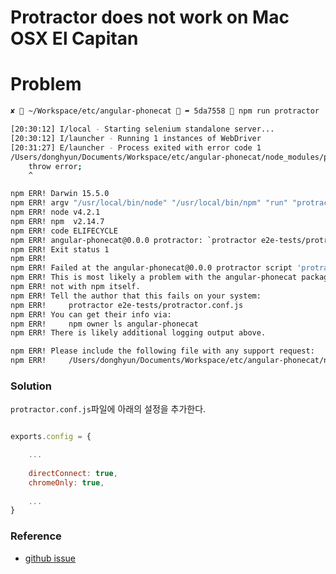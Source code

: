 # Protractor does not work on Mac OSX El Capitan


# Problem

```bash
✘  ~/Workspace/etc/angular-phonecat  ➦ 5da7558  npm run protractor

[20:30:12] I/local - Starting selenium standalone server...
[20:30:12] I/launcher - Running 1 instances of WebDriver
[20:31:27] E/launcher - Process exited with error code 1
/Users/donghyun/Documents/Workspace/etc/angular-phonecat/node_modules/protractor/node_modules/selenium-webdriver/lib/promise.js:654
    throw error;
    ^

npm ERR! Darwin 15.5.0
npm ERR! argv "/usr/local/bin/node" "/usr/local/bin/npm" "run" "protractor"
npm ERR! node v4.2.1
npm ERR! npm  v2.14.7
npm ERR! code ELIFECYCLE
npm ERR! angular-phonecat@0.0.0 protractor: `protractor e2e-tests/protractor.conf.js`
npm ERR! Exit status 1
npm ERR!
npm ERR! Failed at the angular-phonecat@0.0.0 protractor script 'protractor e2e-tests/protractor.conf.js'.
npm ERR! This is most likely a problem with the angular-phonecat package,
npm ERR! not with npm itself.
npm ERR! Tell the author that this fails on your system:
npm ERR!     protractor e2e-tests/protractor.conf.js
npm ERR! You can get their info via:
npm ERR!     npm owner ls angular-phonecat
npm ERR! There is likely additional logging output above.

npm ERR! Please include the following file with any support request:
npm ERR!     /Users/donghyun/Documents/Workspace/etc/angular-phonecat/npm-debug.log
```

### Solution

``protractor.conf.js``파일에 아래의 설정을 추가한다.

```javascript

exports.config = {

	...
	
	directConnect: true,
	chromeOnly: true,
	
	...
}
```

### Reference

* [github issue](https://github.com/angular/angular-phonecat/issues/230#issuecomment-202532687)